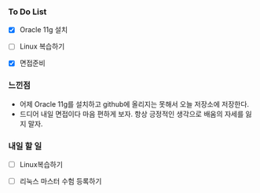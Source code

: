 ### To Do List

- [x] Oracle 11g 설치
- [ ] Linux 복습하기
- [x] 면접준비



### 느낀점

- 어제 Oracle 11g를 설치하고 github에 올리지는 못해서 오늘 저장소에 저장한다.
- 드디어 내일 면접이다 마음 편하게 보자. 항상 긍정적인 생각으로 배움의 자세를 잃지 말자.

### 내일 할 일

- [ ] Linux복습하기
- [ ] 리눅스 마스터 수험 등록하기

